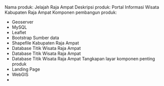 Nama produk:
Jelajah Raja Ampat
Deskripsi produk:
Portal Informasi Wisata Kabupaten Raja Ampat
Komponen pembangun produk:
- Geoserver
- MySQL
- Leaflet
- Bootstrap
Sumber data
- Shapefile Kabupaten Raja Ampat
- Database Titik Wisata Raja Ampat
- Database Titik Wisata Raja Ampat
- Database Titik Wisata Raja Ampat
Tangkapan layar komponen penting produk
- Landing Page
- WebGIS
-
